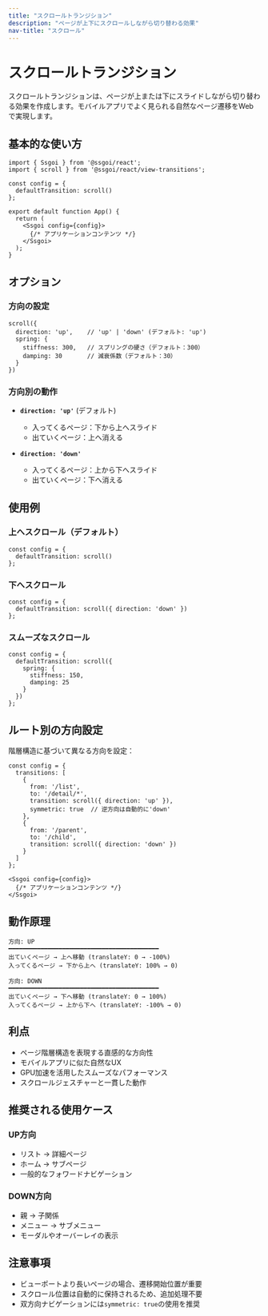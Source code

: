 ```yaml
---
title: "スクロールトランジション"
description: "ページが上下にスクロールしながら切り替わる効果"
nav-title: "スクロール"
---
```


# スクロールトランジション

スクロールトランジションは、ページが上または下にスライドしながら切り替わる効果を作成します。モバイルアプリでよく見られる自然なページ遷移をWebで実現します。

## 基本的な使い方

```tsx
import { Ssgoi } from '@ssgoi/react';
import { scroll } from '@ssgoi/react/view-transitions';

const config = {
  defaultTransition: scroll()
};

export default function App() {
  return (
    <Ssgoi config={config}>
      {/* アプリケーションコンテンツ */}
    </Ssgoi>
  );
}
```

## オプション

### 方向の設定

```tsx
scroll({
  direction: 'up',    // 'up' | 'down' (デフォルト: 'up')
  spring: {
    stiffness: 300,   // スプリングの硬さ（デフォルト：300）
    damping: 30       // 減衰係数（デフォルト：30）
  }
})
```

### 方向別の動作

- **`direction: 'up'`** (デフォルト)
  - 入ってくるページ：下から上へスライド
  - 出ていくページ：上へ消える
  
- **`direction: 'down'`**
  - 入ってくるページ：上から下へスライド
  - 出ていくページ：下へ消える

## 使用例

### 上へスクロール（デフォルト）

```tsx
const config = {
  defaultTransition: scroll()
};
```

### 下へスクロール

```tsx
const config = {
  defaultTransition: scroll({ direction: 'down' })
};
```

### スムーズなスクロール

```tsx
const config = {
  defaultTransition: scroll({
    spring: {
      stiffness: 150,
      damping: 25
    }
  })
};
```

## ルート別の方向設定

階層構造に基づいて異なる方向を設定：

```tsx
const config = {
  transitions: [
    {
      from: '/list',
      to: '/detail/*',
      transition: scroll({ direction: 'up' }),
      symmetric: true  // 逆方向は自動的に'down'
    },
    {
      from: '/parent',
      to: '/child',
      transition: scroll({ direction: 'down' })
    }
  ]
};

<Ssgoi config={config}>
  {/* アプリケーションコンテンツ */}
</Ssgoi>
```

## 動作原理

```
方向: UP
━━━━━━━━━━━━━━━━━━━━━━━━━━━━━━━━━━━━━━━━━━
出ていくページ → 上へ移動 (translateY: 0 → -100%)
入ってくるページ → 下から上へ (translateY: 100% → 0)

方向: DOWN
━━━━━━━━━━━━━━━━━━━━━━━━━━━━━━━━━━━━━━━━━━
出ていくページ → 下へ移動 (translateY: 0 → 100%)
入ってくるページ → 上から下へ (translateY: -100% → 0)
```

## 利点

- ページ階層構造を表現する直感的な方向性
- モバイルアプリに似た自然なUX
- GPU加速を活用したスムーズなパフォーマンス
- スクロールジェスチャーと一貫した動作

## 推奨される使用ケース

### UP方向
- リスト → 詳細ページ
- ホーム → サブページ
- 一般的なフォワードナビゲーション

### DOWN方向
- 親 → 子関係
- メニュー → サブメニュー
- モーダルやオーバーレイの表示

## 注意事項

- ビューポートより長いページの場合、遷移開始位置が重要
- スクロール位置は自動的に保持されるため、追加処理不要
- 双方向ナビゲーションには`symmetric: true`の使用を推奨
